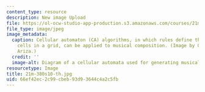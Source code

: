 ```yaml
---
content_type: resource
description: New image Upload
file: https://ol-ocw-studio-app-production.s3.amazonaws.com/courses/21m-380-music-and-technology-algorithmic-and-generative-music-spring-2010/66ef42ec2c99cbeb93d93644c4a2c5fb_21m-380s10-th.jpg
file_type: image/jpeg
image_metadata:
  caption: Cellular automaton (CA) algorithms, in which rules define the state of
    cells in a grid, can be applied to musical composition. (Image by Christopher
    Ariza.)
  credit: ''
  image-alt: Diagram of a cellular automata used for generating musical compositions.
resourcetype: Image
title: 21m-380s10-th.jpg
uid: 66ef42ec-2c99-cbeb-93d9-3644c4a2c5fb
---
```

